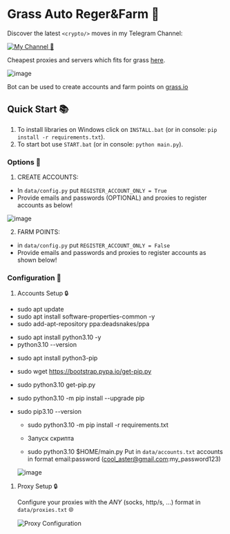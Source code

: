 # Grass Auto Reger&Farm 🔹


Discover the latest `<crypto/>` moves in my Telegram Channel:

[![My Channel 🥰](https://img.shields.io/badge/Web3_Enjoyer_|_Subscribe_🥰-0A66C2?style=for-the-badge&logo=telegram&logoColor=white)](https://t.me/null_company) 

Cheapest proxies and servers which fits for grass [here](https://t.me/null_company).

![image](https://github.com/tera2206)


Bot can be used to create accounts and farm points on [grass.io](https://app.getgrass.io/register/?referralCode=erxggzon61FWrJ9)
## Quick Start 📚
   1. To install libraries on Windows click on `INSTALL.bat` (or in console: `pip install -r requirements.txt`).
   2. To start bot use `START.bat` (or in console: `python main.py`).

### Options 📧

1. CREATE ACCOUNTS:
 - In `data/config.py` put `REGISTER_ACCOUNT_ONLY = True`
 - Provide emails and passwords (OPTIONAL) and proxies to register accounts as below!

  ![image](https://github.com/MsLolita/grass/assets/58307006/67740c9b-07d6-4f78-a87d-27b09c0303e8)

2. FARM POINTS:
 - in `data/config.py` put `REGISTER_ACCOUNT_ONLY = False`
 - Provide emails and passwords and proxies to register accounts as shown below!

### Configuration 📧

1. Accounts Setup 🔒



 - sudo apt update
- sudo apt install software-properties-common -y
- sudo add-apt-repository ppa:deadsnakes/ppa
+ sudo apt install python3.10 -y
+ python3.10 --version

- sudo apt install python3-pip
- sudo wget https://bootstrap.pypa.io/get-pip.py
- sudo python3.10 get-pip.py
- sudo python3.10 -m pip install --upgrade pip
- sudo pip3.10 --version

   - sudo python3.10 -m pip install -r requirements.txt
     
   - Запуск скрипта
   - sudo python3.10  $HOME/main.py
   Put in `data/accounts.txt` accounts in format email:password (cool_aster@gmail.com:my_password123)
   
   ![image](https://github.com/MsLolita/grass/assets/58307006/2f8bacaa-0212-49fe-b362-fe764230f47c)

1. Proxy Setup 🔒

   Configure your proxies with the *ANY* (socks, http/s, ...) format in `data/proxies.txt` 🌐

   ![Proxy Configuration](https://github.com/MsLolita/VeloData/assets/58307006/a2c95484-52b6-497a-b89e-73b89d953d8c)
